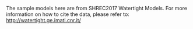 The sample models here are from SHREC2017 Watertight Models. 
For more information on how to cite the data, please refer to: http://watertight.ge.imati.cnr.it/